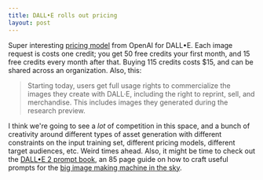 ```yaml
---
title: DALL•E rolls out pricing
layout: post
---
```


Super interesting [pricing model](https://openai.com/blog/dall-e-now-available-in-beta/) from OpenAI for DALL•E. Each image request is costs one credit; you get 50 free credits your first month, and 15 free credits every month after that. Buying 115 credits costs $15, and can be shared across an organization. Also, this:

> Starting today, users get full usage rights to commercialize the images they create with DALL·E, including the right to reprint, sell, and merchandise. This includes images they generated during the research preview.

I think we're going to see a *lot* of competition in this space, and a bunch of creativity around different types of asset generation with different constraints on the input training set, different pricing models, different target audiences, etc. Weird times ahead. Also, it might be time to check out the [DALL•E 2 prompt book](https://dallery.gallery/wp-content/uploads/2022/07/The-DALL%C2%B7E-2-prompt-book.pdf), an 85 page guide on how to craft useful prompts for the [big image making machine in the sky](/assets/2022/2022-07-20-dalle.png).